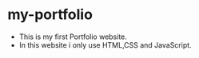 # my-portfolio

- This is my first Portfolio website.
- In this website i only use HTML,CSS and JavaScript.
